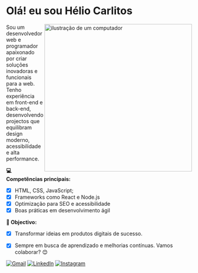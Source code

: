 # Olá! eu sou Hélio Carlitos 

<img src="https://raw.githubusercontent.com/MicaelliMedeiros/micaellimedeiros/master/image/computer-illustration.png" alt="ilustração de um computador" min-width="400px" max-width="400px" width="400px" align="right">

<p align="left"> 
  Sou um desenvolvedor web e programador apaixonado por criar soluções inovadoras e funcionais para a web. Tenho experiência em front-end e back-end, desenvolvendo projectos que equilibram design moderno, acessibilidade e alta performance.
</p>

 **💻 Competências principais:**

- [x] HTML, CSS, JavaScript;
- [x] Frameworks como React e Node.js
- [x] Optimização para SEO e acessibilidade
- [x] Boas práticas em desenvolvimento ágil

**🚀 Objectivo:**

- [x] Transformar ideias em produtos digitais de sucesso.
- [x] Sempre em busca de aprendizado e melhorias contínuas. Vamos colaborar? 😊



[ ![Gmail](https://img.shields.io/badge/Gmail-D14836?style=for-the-badge&logo=gmail&logoColor=white)](#)
[![LinkedIn](https://img.shields.io/badge/linkedin-%230077B5.svg?style=for-the-badge&logo=linkedin&logoColor=white)](#)
[![Instagram](https://img.shields.io/badge/Instagram-%23E4405F.svg?style=for-the-badge&logo=Instagram&logoColor=white)](#)
